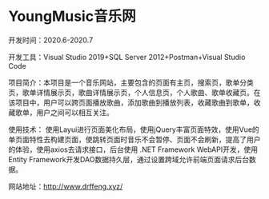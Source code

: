 # YoungMusic音乐网

开发时间：2020.6-2020.7 

开发工具：Visual Studio 2019+SQL Server 2012+Postman+Visual Studio Code

项目简介：本项目是一个音乐网站，主要包含的页面有主页，搜索页，歌单分类页，歌单详情展示页，歌曲详情展示页，个人信息页，个人歌曲、歌单收藏页。在该项目中，用户可以跨页面播放歌曲，添加歌曲到播放列表，收藏歌曲到歌单，收藏歌单，用户之间可以相互关注。

使用技术： 使用Layui进行页面美化布局，使用jQuery丰富页面特效，使用Vue的单页面特性去构建页面，使跳转页面时音乐不会暂停、页面不会刷新，提高了用户的体验，使用axios去请求接口，后台使用 .NET Framework WebAPI开发，使用Entity Framework开发DAO数据持久层，通过设置跨域允许前端页面请求后台数据。

网站地址：http://www.drffeng.xyz/
